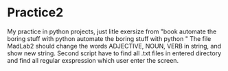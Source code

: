 # Practice2
My practice in python projects, just litle exersize from "book automate the boring stuff with python automate the boring stuff with python "
The file MadLab2 should change the words ADJECTIVE,  NOUN, VERB in string, and show new string.
Second script have to find all .txt files in entered directory and find all regular exspression which user enter the screen.
